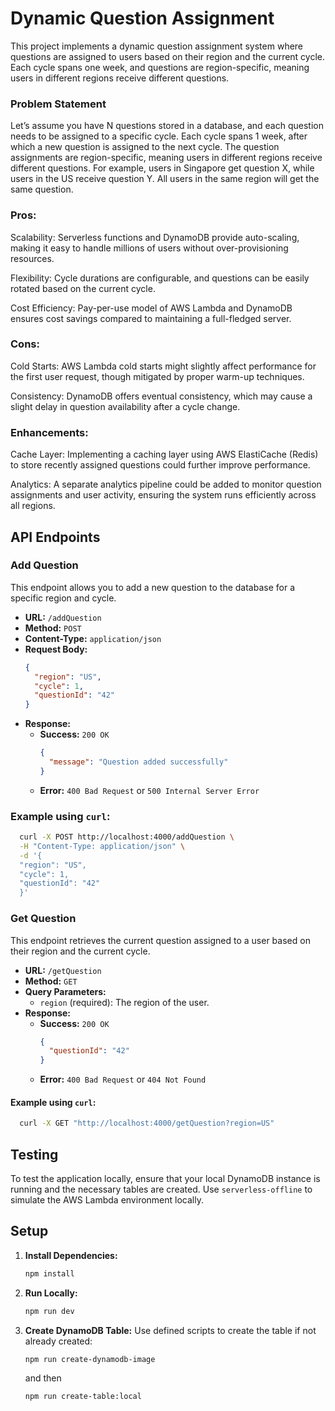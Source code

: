 # Dynamic Question Assignment

This project implements a dynamic question assignment system where questions are assigned to users based on their region and the current cycle. Each cycle spans one week, and questions are region-specific, meaning users in different regions receive different questions.

### Problem Statement

Let’s assume you have N questions stored in a database, and each question needs to be assigned to a specific cycle. Each cycle spans 1 week, after which a new question is assigned to the next cycle. The question assignments are region-specific, meaning users in different regions receive different questions. For example, users in Singapore get question X, while users in the US receive question Y. All users in the same region will get the same question.

### Pros:

Scalability: Serverless functions and DynamoDB provide auto-scaling, making it easy to handle millions of users without over-provisioning resources.

Flexibility: Cycle durations are configurable, and questions can be easily rotated based on the current cycle.

Cost Efficiency: Pay-per-use model of AWS Lambda and DynamoDB ensures cost savings compared to maintaining a full-fledged server.

### Cons:

Cold Starts: AWS Lambda cold starts might slightly affect performance for the first user request, though mitigated by proper warm-up techniques.

Consistency: DynamoDB offers eventual consistency, which may cause a slight delay in question availability after a cycle change.

### Enhancements:

Cache Layer: Implementing a caching layer using AWS ElastiCache (Redis) to store recently assigned questions could further improve performance.

Analytics: A separate analytics pipeline could be added to monitor question assignments and user activity, ensuring the system runs efficiently across all regions.

## API Endpoints

### Add Question

This endpoint allows you to add a new question to the database for a specific region and cycle.

- **URL:** `/addQuestion`
- **Method:** `POST`
- **Content-Type:** `application/json`
- **Request Body:**
  ```json
  {
    "region": "US",
    "cycle": 1,
    "questionId": "42"
  }
  ```
- **Response:**
  - **Success:** `200 OK`
    ```json
    {
      "message": "Question added successfully"
    }
    ```
  - **Error:** `400 Bad Request` or `500 Internal Server Error`

### Example using `curl`:

```bash
  curl -X POST http://localhost:4000/addQuestion \
  -H "Content-Type: application/json" \
  -d '{
  "region": "US",
  "cycle": 1,
  "questionId": "42"
  }'
```

### Get Question

This endpoint retrieves the current question assigned to a user based on their region and the current cycle.

- **URL:** `/getQuestion`
- **Method:** `GET`
- **Query Parameters:**
  - `region` (required): The region of the user.
- **Response:**
  - **Success:** `200 OK`
    ```json
    {
      "questionId": "42"
    }
    ```
  - **Error:** `400 Bad Request` or `404 Not Found`

#### Example using `curl`:

```bash
  curl -X GET "http://localhost:4000/getQuestion?region=US"
```

## Testing

To test the application locally, ensure that your local DynamoDB instance is running and the necessary tables are created. Use `serverless-offline` to simulate the AWS Lambda environment locally.

## Setup

1. **Install Dependencies:**

   ```bash
   npm install
   ```

2. **Run Locally:**

   ```bash
   npm run dev
   ```

3. **Create DynamoDB Table:**
   Use defined scripts to create the table if not already created:

   ```bash
   npm run create-dynamodb-image
   ```

   and then

   ```bash
   npm run create-table:local
   ```
